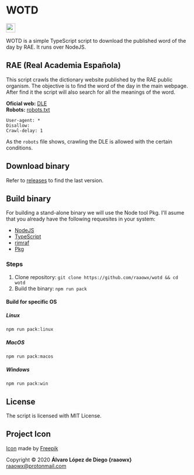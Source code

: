 # WOTD

<img
src="./wotd.png" width="25">

WOTD is a simple TypeScript script to download the published word of the day by RAE. It runs over NodeJS.

## RAE (Real Academia Española)

This script crawls the dictionary website published by the RAE public organism. The objective is to find the word of the day in the main webpage. After find it the script will also search for all the meanings of the word.

**Oficial web:** [DLE](https://dle.rae.es)  
**Robots:** [robots.txt](https://dle.rae.es/robots.txt)  

```plaintext
User-agent: *
Disallow:
Crawl-delay: 1
```

As the `robots` file shows, crawling the DLE is allowed with the certain conditions.

## Download binary

Refer to [releases](https://github.com/raaowx/wotd/releases) to find the last version.

## Build binary

For building a stand-alone binary we will use the Node tool Pkg. I'll asume that you already have the following requesites in your system:

* [NodeJS](https://nodejs.org)
* [TypeScript](https://www.typescriptlang.org)
* [rimraf](https://github.com/isaacs/rimraf)
* [Pkg](https://github.com/zeit/pkg)

### Steps

1. Clone repository: `git clone https://github.com/raaowx/wotd && cd wotd`
2. Build the binary: `npm run pack`

#### Build for specific OS

##### Linux

`npm run pack:linux`

##### MacOS

`npm run pack:macos`

##### Windows

`npm run pack:win`

## License

The script is licensed with MIT License.

## Project Icon

[Icon](https://www.flaticon.com/free-icon/profanity_1686501) made by [Freepik](https://www.flaticon.com/authors/freepik)

Copyright © 2020 **Álvaro López de Diego {raaowx}** <raaowx@protonmail.com>
